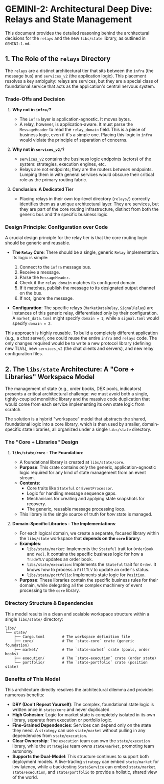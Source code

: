# GEMINI-2: Architectural Deep Dive: Relays and State Management

This document provides the detailed reasoning behind the architectural decisions for the `relays` and the new `libs/state` library, as outlined in `GEMINI-1.md`.

## 1. The Role of the `relays` Directory

The `relays` are a distinct architectural tier that sits between the `infra` (the message bus) and `services_v2` (the application logic). This placement resolves a key ambiguity: relays are services, but they are a special class of foundational service that acts as the application's central nervous system.

### Trade-Offs and Decision

1.  **Why not in `infra/`?**
    *   The `infra` layer is application-agnostic. It moves bytes.
    *   A relay, however, is application-aware. It must parse the `MessageHeader` to read the `relay_domain` field. This is a piece of business logic, even if it's a simple one. Placing this logic in `infra` would violate the principle of separation of concerns.

2.  **Why not in `services_v2/`?**
    *   `services_v2` contains the business logic endpoints (actors) of the system: strategies, execution engines, etc.
    *   Relays are not endpoints; they are the routers *between* endpoints. Lumping them in with general services would obscure their critical role as the primary routing fabric.

3.  **Conclusion: A Dedicated Tier**
    *   Placing relays in their own top-level directory (`relays/`) correctly identifies them as a unique architectural layer. They are services, but they are part of the core routing infrastructure, distinct from both the generic bus and the specific business logic.

### Design Principle: Configuration over Code

A crucial design principle for the relay tier is that the core routing logic should be generic and reusable.

- **The `Relay` Core**: There should be a single, generic `Relay` implementation. Its logic is simple:
    1.  Connect to the `infra` message bus.
    2.  Receive a message.
    3.  Parse the `MessageHeader`.
    4.  Check if the `relay_domain` matches its configured domain.
    5.  If it matches, publish the message to its designated output channel on the bus.
    6.  If not, ignore the message.

- **Configuration**: The specific relays (`MarketDataRelay`, `SignalRelay`) are instances of this generic relay, differentiated only by their configuration. A `market_data.toml` might specify `domain = 1`, while a `signal.toml` would specify `domain = 2`.

This approach is highly reusable. To build a completely different application (e.g., a chat server), one could reuse the entire `infra` and `relays` code. The only changes required would be to write a new protocol library (defining new TLVs), new `services_v2` (the chat clients and servers), and new relay configuration files.

## 2. The `libs/state` Architecture: A "Core + Libraries" Workspace Model

The management of state (e.g., order books, DEX pools, indicators) presents a critical architectural challenge: we must avoid both a single, tightly-coupled monolithic library and the massive code duplication that would come from each service implementing its own state logic from scratch.

The solution is a hybrid "workspace" model that abstracts the shared, foundational logic into a core library, which is then used by smaller, domain-specific state libraries, all organized under a single `libs/state` directory.

### The "Core + Libraries" Design

1.  **`libs/state/core` - The Foundation**:
    *   A foundational library is created at `libs/state/core`.
    *   **Purpose**: This crate contains *only* the generic, application-agnostic logic required for any kind of state management from an event stream.
    *   **Contents**:
        *   Core traits like `Stateful` or `EventProcessor`.
        *   Logic for handling message sequence gaps.
        *   Mechanisms for creating and applying state snapshots for recovery.
        *   The generic, reusable message processing loop.
    *   This library is the single source of truth for *how* state is managed.

2.  **Domain-Specific Libraries - The Implementations**:
    *   For each logical domain, we create a separate, focused library within the `libs/state` workspace that **depends on the `core` library**.
    *   **Examples**:
        *   `libs/state/market`: Implements the `Stateful` trait for `OrderBook` and `Pool`. It contains the specific business logic for how a `TradeTLV` updates an order book.
        *   `libs/state/execution`: Implements the `Stateful` trait for `Order`. It knows how to process a `FillTLV` to update an order's status.
        *   `libs/state/portfolio`: Implements state logic for `Position`.
    *   **Purpose**: These libraries contain the specific business rules for their domain, while delegating all the complex machinery of event processing to the `core` library.

### Directory Structure & Dependencies

This model results in a clean and scalable workspace structure within a single `libs/state/` directory:

```
libs/
└── state/
    ├── Cargo.toml        # The workspace definition file
    ├── core/             # The `state-core` crate (generic foundation)
    ├── market/           # The `state-market` crate (pools, order books)
    ├── execution/        # The `state-execution` crate (order state)
    └── portfolio/        # The `state-portfolio` crate (position state)
```

### Benefits of This Model

This architecture directly resolves the architectural dilemma and provides numerous benefits:

*   **DRY (Don't Repeat Yourself)**: The complex, foundational state logic is written once in `state/core` and never duplicated.
*   **High Cohesion**: Logic for market state is completely isolated in its own library, separate from execution or portfolio logic.
*   **Fine-Grained Dependencies**: Services can depend only on the state they need. A `strategy` can use `state/market` without pulling in any dependencies from `state/execution`.
*   **Clear Ownership**: The `execution` team can own the `state/execution` library, while the `strategies` team owns `state/market`, promoting team autonomy.
*   **Supports the Dual-Model**: This structure continues to support both deployment models. A live-trading `strategy` can embed `state/market` for low latency, while a backtesting `StateService` can embed `state/market`, `state/execution`, and `state/portfolio` to provide a holistic, shared view of the world.